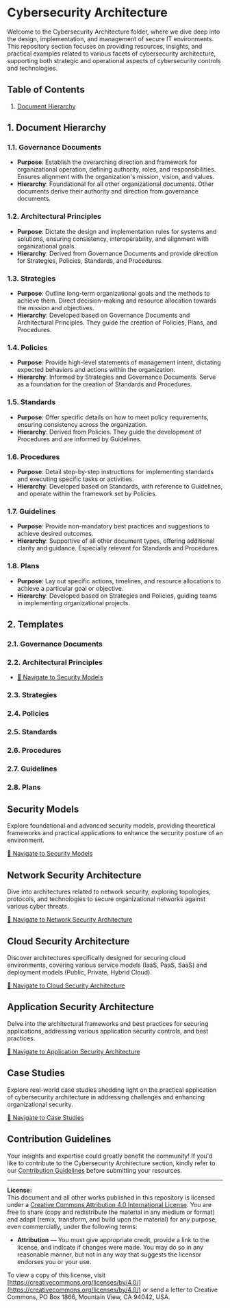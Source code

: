 # Cybersecurity Architecture

Welcome to the Cybersecurity Architecture folder, where we dive deep into the design, implementation, and management of secure IT environments. This repository section focuses on providing resources, insights, and practical examples related to various facets of cybersecurity architecture, supporting both strategic and operational aspects of cybersecurity controls and technologies.

## Table of Contents
1. [Document Hierarchy](#1-governance-documents)

## **1. Document Hierarchy**
### 1.1. Governance Documents
- **Purpose**: Establish the overarching direction and framework for organizational operation, defining authority, roles, and responsibilities. Ensures alignment with the organization's mission, vision, and values.
- **Hierarchy**: Foundational for all other organizational documents. Other documents derive their authority and direction from governance documents.

### 1.2. Architectural Principles
- **Purpose**: Dictate the design and implementation rules for systems and solutions, ensuring consistency, interoperability, and alignment with organizational goals.
- **Hierarchy**: Derived from Governance Documents and provide direction for Strategies, Policies, Standards, and Procedures.

### 1.3. Strategies
- **Purpose**: Outline long-term organizational goals and the methods to achieve them. Direct decision-making and resource allocation towards the mission and objectives.
- **Hierarchy**: Developed based on Governance Documents and Architectural Principles. They guide the creation of Policies, Plans, and Procedures.

### 1.4. Policies
- **Purpose**: Provide high-level statements of management intent, dictating expected behaviors and actions within the organization.
- **Hierarchy**: Informed by Strategies and Governance Documents. Serve as a foundation for the creation of Standards and Procedures.

### 1.5. Standards
- **Purpose**: Offer specific details on how to meet policy requirements, ensuring consistency across the organization.
- **Hierarchy**: Derived from Policies. They guide the development of Procedures and are informed by Guidelines.

### 1.6. Procedures
- **Purpose**: Detail step-by-step instructions for implementing standards and executing specific tasks or activities.
- **Hierarchy**: Developed based on Standards, with reference to Guidelines, and operate within the framework set by Policies.

### 1.7. Guidelines
- **Purpose**: Provide non-mandatory best practices and suggestions to achieve desired outcomes.
- **Hierarchy**: Supportive of all other document types, offering additional clarity and guidance. Especially relevant for Standards and Procedures.

### 1.8. Plans
- **Purpose**: Lay out specific actions, timelines, and resource allocations to achieve a particular goal or objective.
- **Hierarchy**: Developed based on Strategies and Policies, guiding teams in implementing organizational projects.

## **2. Templates**
### 2.1. Governance Documents

### 2.2. Architectural Principles
- [🔗 Navigate to Security Models](link-to-security-models-folder)

### 2.3. Strategies

### 2.4. Policies

### 2.5. Standards

### 2.6. Procedures

### 2.7. Guidelines

### 2.8. Plans


## Security Models
Explore foundational and advanced security models, providing theoretical frameworks and practical applications to enhance the security posture of an environment.

[🔗 Navigate to Security Models](link-to-security-models-folder)

## Network Security Architecture
Dive into architectures related to network security, exploring topologies, protocols, and technologies to secure organizational networks against various cyber threats.

[🔗 Navigate to Network Security Architecture](link-to-network-security-architecture-folder)

## Cloud Security Architecture
Discover architectures specifically designed for securing cloud environments, covering various service models (IaaS, PaaS, SaaS) and deployment models (Public, Private, Hybrid Cloud).

[🔗 Navigate to Cloud Security Architecture](link-to-cloud-security-architecture-folder)

## Application Security Architecture
Delve into the architectural frameworks and best practices for securing applications, addressing various application security controls, and best practices.

[🔗 Navigate to Application Security Architecture](link-to-application-security-architecture-folder)

## Case Studies
Explore real-world case studies shedding light on the practical application of cybersecurity architecture in addressing challenges and enhancing organizational security.

[🔗 Navigate to Case Studies](link-to-case-studies-folder)

## Contribution Guidelines
Your insights and expertise could greatly benefit the community! If you'd like to contribute to the Cybersecurity Architecture section, kindly refer to our [Contribution Guidelines](link-to-contribution-guidelines) before submitting your resources.

---
**License:**<br>
This document and all other works published in this repository is licensed under a [Creative Commons Attribution 4.0 International License](https://creativecommons.org/licenses/by/4.0/). You are free to share (copy and redistribute the material in any medium or format) and adapt (remix, transform, and build upon the material) for any purpose, even commercially, under the following terms:

- **Attribution** — You must give appropriate credit, provide a link to the license, and indicate if changes were made. You may do so in any reasonable manner, but not in any way that suggests the licensor endorses you or your use.

To view a copy of this license, visit [https://creativecommons.org/licenses/by/4.0/](https://creativecommons.org/licenses/by/4.0/) or send a letter to Creative Commons, PO Box 1866, Mountain View, CA 94042, USA.